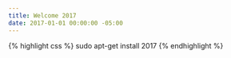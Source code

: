 ```yaml
---
title: Welcome 2017
date: 2017-01-01 00:00:00 -05:00
---
```


{% highlight css %} sudo apt-get install 2017 {% endhighlight %}
